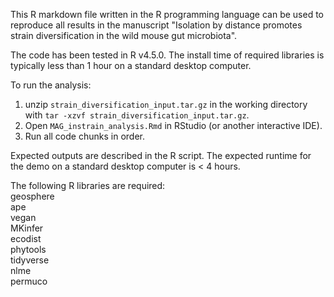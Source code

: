 This R markdown file written in the R programming language can be used to reproduce all results in the manuscript "Isolation by distance promotes strain diversification in the wild mouse gut microbiota". 

The code has been tested in R v4.5.0. The install time of required libraries is typically less than 1 hour on a standard desktop computer. 

To run the analysis:
1) unzip `strain_diversification_input.tar.gz` in the working directory with `tar -xzvf strain_diversification_input.tar.gz`.
2) Open `MAG_instrain_analysis.Rmd` in RStudio (or another interactive IDE).
3) Run all code chunks in order. 

Expected outputs are described in the R script. The expected runtime for the demo on a standard desktop computer is < 4 hours. 

The following R libraries are required:  
geosphere  
ape  
vegan  
MKinfer  
ecodist  
phytools  
tidyverse  
nlme  
permuco  
